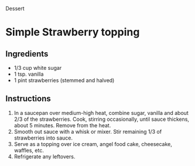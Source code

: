 Dessert

# Simple Strawberry topping

## Ingredients

- 1/3 cup white sugar
- 1 tsp. vanilla
- 1 pint strawberries (stemmed and halved)

## Instructions

1. In a saucepan over medium-high heat, combine sugar, vanilla and about 2/3 of the strawberries. Cook, stirring occasionally, until sauce thickens, about 5 minutes. Remove from the heat.
2. Smooth out sauce with a whisk or mixer. Stir remaining 1/3 of strawberries into sauce.
3. Serve as a topping  over ice cream, angel food cake, cheesecake, waffles, etc.
4. Refrigerate any leftovers.
